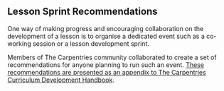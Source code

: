 ## Lesson Sprint Recommendations

One way of making progress and encouraging collaboration on the development
of a lesson is to organise a dedicated event such as a co-working session
or a lesson development sprint.

Members of The Carpentries community collaborated to create
a set of recommendations for anyone planning to run such an event.
[These recommendations are presented as an appendix to The Carpentries Curriculum Development Handbook](https://cdh.carpentries.org/A4-sprint-recommendations.html).
